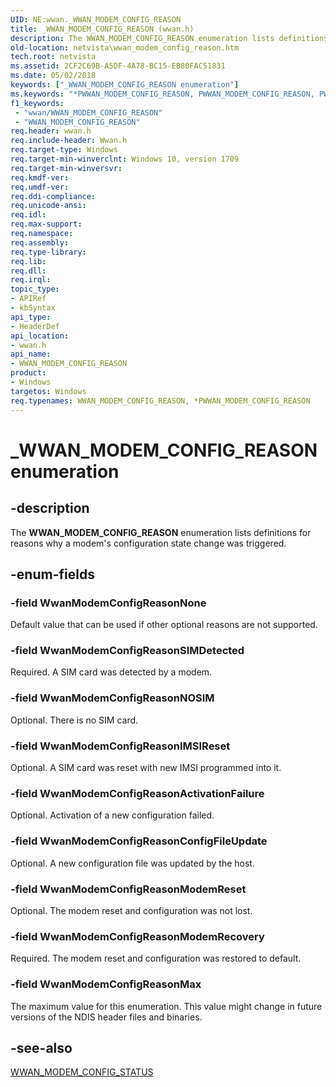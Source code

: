 ```yaml
---
UID: NE:wwan._WWAN_MODEM_CONFIG_REASON
title: _WWAN_MODEM_CONFIG_REASON (wwan.h)
description: The WWAN_MODEM_CONFIG_REASON enumeration lists definitions for reasons why a modem's configuration state change was triggered.
old-location: netvista\wwan_modem_config_reason.htm
tech.root: netvista
ms.assetid: 2CF2C69B-A5DF-4A78-BC15-EB80FAC51831
ms.date: 05/02/2018
keywords: ["_WWAN_MODEM_CONFIG_REASON enumeration"]
ms.keywords: "*PWWAN_MODEM_CONFIG_REASON, PWWAN_MODEM_CONFIG_REASON, PWWAN_MODEM_CONFIG_REASON enumeration pointer [Network Drivers Starting with Windows Vista], WWAN_MODEM_CONFIG_REASON, WWAN_MODEM_CONFIG_REASON enumeration [Network Drivers Starting with Windows Vista], WwanModemConfigReasonActivationFailure, WwanModemConfigReasonConfigFileUpdate, WwanModemConfigReasonIMSIReset, WwanModemConfigReasonMax, WwanModemConfigReasonModemRecovery, WwanModemConfigReasonModemReset, WwanModemConfigReasonNOSIM, WwanModemConfigReasonNone, WwanModemConfigReasonSIMDetected, WwanModemConfigReasonSIMRemoved, _WWAN_MODEM_CONFIG_REASON, netvista.wwan_modem_config_reason, wwan/PWWAN_MODEM_CONFIG_REASON, wwan/WWAN_MODEM_CONFIG_REASON, wwan/WwanModemConfigReasonActivationFailure, wwan/WwanModemConfigReasonConfigFileUpdate, wwan/WwanModemConfigReasonIMSIReset, wwan/WwanModemConfigReasonMax, wwan/WwanModemConfigReasonModemRecovery, wwan/WwanModemConfigReasonModemReset, wwan/WwanModemConfigReasonNOSIM, wwan/WwanModemConfigReasonNone, wwan/WwanModemConfigReasonSIMDetected, wwan/WwanModemConfigReasonSIMRemoved"
f1_keywords:
 - "wwan/WWAN_MODEM_CONFIG_REASON"
 - "WWAN_MODEM_CONFIG_REASON"
req.header: wwan.h
req.include-header: Wwan.h
req.target-type: Windows
req.target-min-winverclnt: Windows 10, version 1709
req.target-min-winversvr: 
req.kmdf-ver: 
req.umdf-ver: 
req.ddi-compliance: 
req.unicode-ansi: 
req.idl: 
req.max-support: 
req.namespace: 
req.assembly: 
req.type-library: 
req.lib: 
req.dll: 
req.irql: 
topic_type:
- APIRef
- kbSyntax
api_type:
- HeaderDef
api_location:
- wwan.h
api_name:
- WWAN_MODEM_CONFIG_REASON
product:
- Windows
targetos: Windows
req.typenames: WWAN_MODEM_CONFIG_REASON, *PWWAN_MODEM_CONFIG_REASON
---
```


# _WWAN_MODEM_CONFIG_REASON enumeration


## -description


The <b>WWAN_MODEM_CONFIG_REASON</b> enumeration lists definitions for reasons why a modem's configuration state change was triggered.


## -enum-fields




### -field WwanModemConfigReasonNone

Default value that can be used if other optional reasons are not supported.


### -field WwanModemConfigReasonSIMDetected

Required. A SIM card was detected by a modem.


### -field WwanModemConfigReasonNOSIM

Optional. There is no SIM card.


### -field WwanModemConfigReasonIMSIReset

Optional. A SIM card was reset with new IMSI programmed into it.


### -field WwanModemConfigReasonActivationFailure

Optional. Activation of a new configuration failed.


### -field WwanModemConfigReasonConfigFileUpdate

Optional. A new configuration file was updated by the host.


### -field WwanModemConfigReasonModemReset

Optional. The modem reset and configuration was not lost.


### -field WwanModemConfigReasonModemRecovery

Required. The modem reset and configuration was restored to default.


### -field WwanModemConfigReasonMax

The maximum value for this enumeration. This value might change in future versions of the NDIS
     header files and binaries.


## -see-also




<a href="https://msdn.microsoft.com/3A13CFBC-DBB4-4BB1-ABA4-AB145AED07AA">WWAN_MODEM_CONFIG_STATUS</a>
 

 

